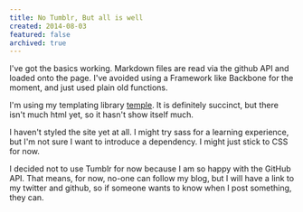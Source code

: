 ```yaml
---
title: No Tumblr, But all is well
created: 2014-08-03
featured: false
archived: true
---
```


I've got the basics working.  Markdown files are read via the github API and loaded onto the page.
I've avoided using a Framework like Backbone for the moment, and just used plain old functions.

I'm using my templating library [temple](https://github.com/JAForbes/temple).  It is definitely succinct, but
there isn't much html yet, so it hasn't show itself much.

I haven't styled the site yet at all.  I might try sass for a learning experience, but I'm not sure I want to introduce
a dependency.  I might just stick to CSS for now.

I decided not to use Tumblr for now because I am so happy with the GitHub API.  That means, for now, no-one can
follow my blog, but I will have a link to my twitter and github, so if someone wants to know when I post something, they can.